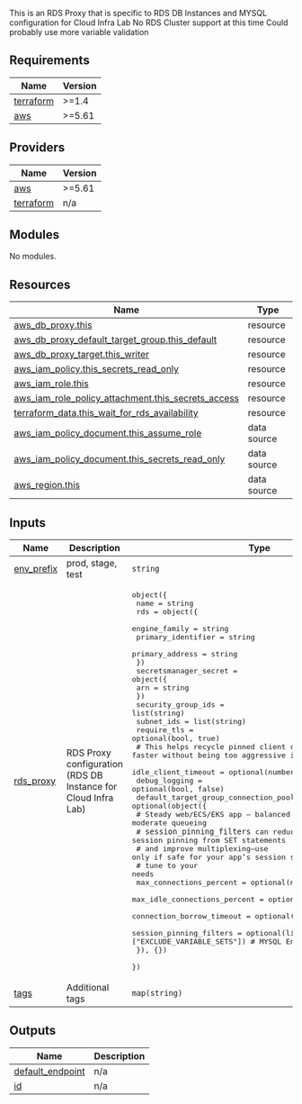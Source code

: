 
This is an RDS Proxy that is specific to RDS DB Instances and MYSQL configuration for Cloud Infra Lab
No RDS Cluster support at this time
Could probably use more variable validation

## Requirements

| Name | Version |
|------|---------|
| <a name="requirement_terraform"></a> [terraform](#requirement\_terraform) | >=1.4 |
| <a name="requirement_aws"></a> [aws](#requirement\_aws) | >=5.61 |

## Providers

| Name | Version |
|------|---------|
| <a name="provider_aws"></a> [aws](#provider\_aws) | >=5.61 |
| <a name="provider_terraform"></a> [terraform](#provider\_terraform) | n/a |

## Modules

No modules.

## Resources

| Name | Type |
|------|------|
| [aws_db_proxy.this](https://registry.terraform.io/providers/hashicorp/aws/latest/docs/resources/db_proxy) | resource |
| [aws_db_proxy_default_target_group.this_default](https://registry.terraform.io/providers/hashicorp/aws/latest/docs/resources/db_proxy_default_target_group) | resource |
| [aws_db_proxy_target.this_writer](https://registry.terraform.io/providers/hashicorp/aws/latest/docs/resources/db_proxy_target) | resource |
| [aws_iam_policy.this_secrets_read_only](https://registry.terraform.io/providers/hashicorp/aws/latest/docs/resources/iam_policy) | resource |
| [aws_iam_role.this](https://registry.terraform.io/providers/hashicorp/aws/latest/docs/resources/iam_role) | resource |
| [aws_iam_role_policy_attachment.this_secrets_access](https://registry.terraform.io/providers/hashicorp/aws/latest/docs/resources/iam_role_policy_attachment) | resource |
| [terraform_data.this_wait_for_rds_availability](https://registry.terraform.io/providers/hashicorp/terraform/latest/docs/resources/data) | resource |
| [aws_iam_policy_document.this_assume_role](https://registry.terraform.io/providers/hashicorp/aws/latest/docs/data-sources/iam_policy_document) | data source |
| [aws_iam_policy_document.this_secrets_read_only](https://registry.terraform.io/providers/hashicorp/aws/latest/docs/data-sources/iam_policy_document) | data source |
| [aws_region.this](https://registry.terraform.io/providers/hashicorp/aws/latest/docs/data-sources/region) | data source |

## Inputs

| Name | Description | Type | Default | Required |
|------|-------------|------|---------|:--------:|
| <a name="input_env_prefix"></a> [env\_prefix](#input\_env\_prefix) | prod, stage, test | `string` | n/a | yes |
| <a name="input_rds_proxy"></a> [rds\_proxy](#input\_rds\_proxy) | RDS Proxy configuration (RDS DB Instance for Cloud Infra Lab) | <pre>object({<br/>    name = string<br/>    rds = object({<br/>      engine_family      = string<br/>      primary_identifier = string<br/>      primary_address    = string<br/>    })<br/>    secretsmanager_secret = object({<br/>      arn = string<br/>    })<br/>    security_group_ids = list(string)<br/>    subnet_ids         = list(string)<br/>    require_tls        = optional(bool, true)<br/>    # This helps recycle pinned client connections faster without being too aggressive insead of 1800 default<br/>    idle_client_timeout = optional(number, 900)<br/>    debug_logging       = optional(bool, false)<br/>    default_target_group_connection_pool_config = optional(object({<br/>      # Steady web/ECS/EKS app – balanced reuse, moderate queueing<br/>      # `session_pinning_filters` can reduce session pinning from SET statements<br/>      # and improve multiplexing—use only if safe for your app’s session semantics.<br/>      # tune to your needs<br/>      max_connections_percent      = optional(number, 85)<br/>      max_idle_connections_percent = optional(number, 40)<br/>      connection_borrow_timeout    = optional(number, 10)<br/>      session_pinning_filters      = optional(list(string), ["EXCLUDE_VARIABLE_SETS"]) # MYSQL Engine specific<br/>    }), {})<br/>  })</pre> | n/a | yes |
| <a name="input_tags"></a> [tags](#input\_tags) | Additional tags | `map(string)` | `{}` | no |

## Outputs

| Name | Description |
|------|-------------|
| <a name="output_default_endpoint"></a> [default\_endpoint](#output\_default\_endpoint) | n/a |
| <a name="output_id"></a> [id](#output\_id) | n/a |
